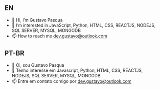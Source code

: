 ## EN
- 👋 Hi, I’m Gustavo Pasqua
- 👀 I’m interested in JavaScript, Python, HTML, CSS, REACTJS, NODEJS, SQL SERVER, MYSQL, MONGODB
- 📫 How to reach me dev.gustavo@outlook.com

## PT-BR
- 👋 Oi, sou Gustavo Pasqua
- 👀 Tenho interesse em Javascript, Python, HTML, CSS, REACTJS, NODEJS, SQL SERVER, MYSQL, MONGODB
- 📫 Entre em contato comigo por dev.gustavo@outlook.com
<!---
gustavopqz/gustavopqz is a ✨ special ✨ repository because its `README.md` (this file) appears on your GitHub profile.
You can click the Preview link to take a look at your changes.
--->
